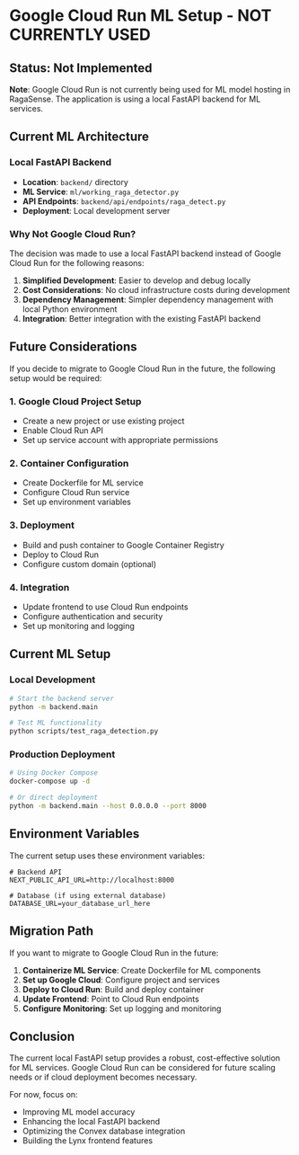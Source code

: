 # Google Cloud Run ML Setup - NOT CURRENTLY USED

## Status: Not Implemented

**Note**: Google Cloud Run is not currently being used for ML model hosting in RagaSense. The application is using a local FastAPI backend for ML services.

## Current ML Architecture

### Local FastAPI Backend
- **Location**: `backend/` directory
- **ML Service**: `ml/working_raga_detector.py`
- **API Endpoints**: `backend/api/endpoints/raga_detect.py`
- **Deployment**: Local development server

### Why Not Google Cloud Run?

The decision was made to use a local FastAPI backend instead of Google Cloud Run for the following reasons:

1. **Simplified Development**: Easier to develop and debug locally
2. **Cost Considerations**: No cloud infrastructure costs during development
3. **Dependency Management**: Simpler dependency management with local Python environment
4. **Integration**: Better integration with the existing FastAPI backend

## Future Considerations

If you decide to migrate to Google Cloud Run in the future, the following setup would be required:

### 1. Google Cloud Project Setup
- Create a new project or use existing project
- Enable Cloud Run API
- Set up service account with appropriate permissions

### 2. Container Configuration
- Create Dockerfile for ML service
- Configure Cloud Run service
- Set up environment variables

### 3. Deployment
- Build and push container to Google Container Registry
- Deploy to Cloud Run
- Configure custom domain (optional)

### 4. Integration
- Update frontend to use Cloud Run endpoints
- Configure authentication and security
- Set up monitoring and logging

## Current ML Setup

### Local Development
```bash
# Start the backend server
python -m backend.main

# Test ML functionality
python scripts/test_raga_detection.py
```

### Production Deployment
```bash
# Using Docker Compose
docker-compose up -d

# Or direct deployment
python -m backend.main --host 0.0.0.0 --port 8000
```

## Environment Variables

The current setup uses these environment variables:

```env
# Backend API
NEXT_PUBLIC_API_URL=http://localhost:8000

# Database (if using external database)
DATABASE_URL=your_database_url_here
```

## Migration Path

If you want to migrate to Google Cloud Run in the future:

1. **Containerize ML Service**: Create Dockerfile for ML components
2. **Set up Google Cloud**: Configure project and services
3. **Deploy to Cloud Run**: Build and deploy container
4. **Update Frontend**: Point to Cloud Run endpoints
5. **Configure Monitoring**: Set up logging and monitoring

## Conclusion

The current local FastAPI setup provides a robust, cost-effective solution for ML services. Google Cloud Run can be considered for future scaling needs or if cloud deployment becomes necessary.

For now, focus on:
- Improving ML model accuracy
- Enhancing the local FastAPI backend
- Optimizing the Convex database integration
- Building the Lynx frontend features
